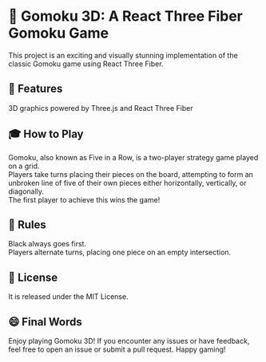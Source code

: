 # 🎲 Gomoku 3D: A React Three Fiber Gomoku Game
This project is an exciting and visually stunning implementation of the classic Gomoku game using React Three Fiber.

## 🌟 Features
3D graphics powered by Three.js and React Three Fiber

## 🎓 How to Play
Gomoku, also known as Five in a Row, is a two-player strategy game played on a grid.\
Players take turns placing their pieces on the board, attempting to form an unbroken line of five of their own pieces either horizontally, vertically, or diagonally.\
The first player to achieve this wins the game! 

## 📖 Rules
Black always goes first.\
Players alternate turns, placing one piece on an empty intersection.

## 📄 License
It is released under the MIT License.

## 😄 Final Words
Enjoy playing Gomoku 3D! If you encounter any issues or have feedback, feel free to open an issue or submit a pull request. Happy gaming!
